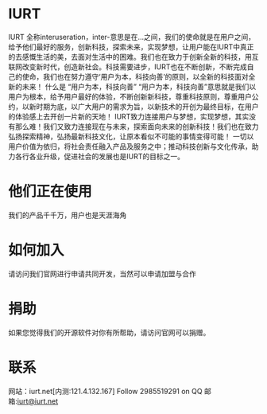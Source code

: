 # IURT
IURT 全称interuseration，inter-意思是在...之间，我们的使命就是在用户之间，给予他们最好的服务，创新科技，探索未来，实现梦想，让用户能在IURT中真正的去感慨生活的美，去面对生活中的困难。我们也在致力于创新全新的科技，用互联网改变新时代，创造新社会。科技需要进步，IURT也在不断创新，不断完成自己的使命，我们也在努力遵守‘用户为本，科技向善’的原则，以全新的科技面对全新的未来！
什么是 “用户为本，科技向善”
“用户为本，科技向善”意思就是我们以用户为根本，给予用户最好的体验，不断创新新科技，尊重科技原则，尊重用户公约，以新时期为底，以广大用户的需求为旨，以新技术的开创为最终目标，在用户的体验感上去开创一片新的天地！
IURT致力连接用户与梦想，实现梦想，其实没有那么难！我们又致力连接现在与未来，探索面向未来的创新科技！我们也在致力弘扬探索精神，弘扬最新科技文化，让原本看似不可能的事情变得可能！ 一切以用户价值为依归，将社会责任融入产品及服务之中；推动科技创新与文化传承，助力各行各业升级，促进社会的发展也是IURT的目标之一。

# 他们正在使用
我们的产品千千万，用户也是天涯海角

# 如何加入
请访问我们官网进行申请共同开发，当然可以申请加盟与合作

# 捐助
如果您觉得我们的开源软件对你有所帮助，请访问官网可以捐赠。

# 联系
网站：iurt.net[内测:121.4.132.167]
Follow 2985519291 on QQ
邮箱:iurt@iurt.net
